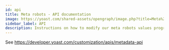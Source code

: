 ```yaml
---
id: api
title: Meta robots - API documentation
image: https://yoast.com/shared-assets/opengraph/image.php?title=Meta%20robots%20-%20API%20documentation
sidebar_label: API
description: Instructions on how to modify our meta robots values programmatically.
---
```


See https://developer.yoast.com/customization/apis/metadata-api
